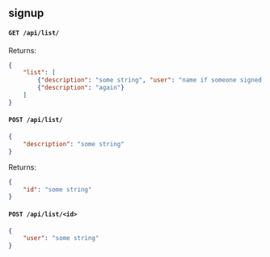 ## signup


#### ``GET /api/list/``

Returns:

```json
{
    "list": [
        {"description": "some string", "user": "name if someone signed up"},
        {"description": "again"}
    ]
}
```

#### ``POST /api/list/``

```json
{
    "description": "some string"
}
```

Returns:

```json
{
    "id": "some string"
}
```

#### ``POST /api/list/<id>``

```json
{
    "user": "some string"
}
```

